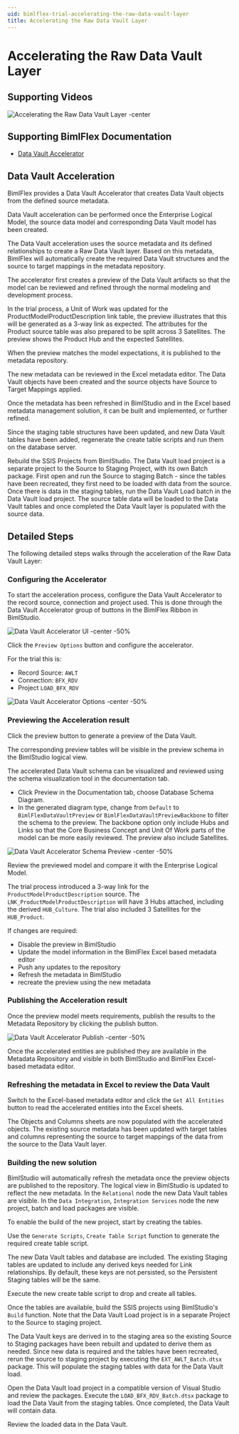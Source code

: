 ```yaml
---
uid: bimlflex-trial-accelerating-the-raw-data-vault-layer
title: Accelerating the Raw Data Vault Layer
---
```

# Accelerating the Raw Data Vault Layer

## Supporting Videos

![Accelerating the Raw Data Vault Layer -center](https://www.youtube.com/watch?v=nm94E5ZBHjU?rel=0&autoplay=0 "Accelerating the Raw Data Vault Layer")

## Supporting BimlFlex Documentation

* [Data Vault Accelerator](../user-guide/data-vault-accelerator.md)

## Data Vault Acceleration

BimlFlex provides a Data Vault Accelerator that creates Data Vault objects from the defined source metadata.

Data Vault acceleration can be performed once the Enterprise Logical Model, the source data model and corresponding Data Vault model has been created.

The Data Vault acceleration uses the source metadata and its defined relationships to create a Raw Data Vault layer. Based on this metadata, BimlFlex will automatically create the required Data Vault structures and the source to target mappings in the metadata repository.

The accelerator first creates a preview of the Data Vault artifacts so that the model can be reviewed and refined through the normal modeling and development process.

In the trial process, a Unit of Work was updated for the ProductModelProductDescription link table, the preview illustrates that this will be generated as a 3-way link as expected. The attributes for the Product source table was also prepared to be split across 3 Satellites. The preview shows the Product Hub and the expected Satellites.

When the preview matches the model expectations, it is published to the metadata repository.

The new metadata can be reviewed in the Excel metadata editor. The Data Vault objects have been created and the source objects have Source to Target Mappings applied.

Once the metadata has been refreshed in BimlStudio and in the Excel based metadata management solution, it can be built and implemented, or further refined.

Since the staging table structures have been updated, and new Data Vault tables have been added, regenerate the create table scripts and run them on the database server.

Rebuild the SSIS Projects from BimlStudio. The Data Vault load project is a separate project to the Source to Staging Project, with its own Batch package. First open and run the Source to staging Batch - since the tables have been recreated, they first need to be loaded with data from the source. Once there is data in the staging tables, run the Data Vault Load batch in the Data Vault load project. The source table data will be loaded to the Data Vault tables and once completed the Data Vault layer is populated with the source data.

## Detailed Steps

The following detailed steps walks through the acceleration of the Raw Data Vault Layer:

### Configuring the Accelerator

To start the acceleration process, configure the Data Vault Accelerator to the record source, connection and project used. This is done through the Data Vault Accelerator group of buttons in the BimlFlex Ribbon in BimlStudio.

![Data Vault Accelerator UI -center -50%](../user-guide/images/bimlflex-ss-v5-accelerator-ui-tab-group.png)

Click the `Preview Options` button and configure the accelerator.

For the trial this is:

* Record Source: `AWLT`
* Connection: `BFX_RDV`
* Project `LOAD_BFX_RDV`

![Data Vault Accelerator Options -center -50%](../user-guide/images/bimlflex-ss-v5-data-vault-accelerator-options.png)

### Previewing the Acceleration result

Click the preview button to generate a preview of the Data Vault.

The corresponding preview tables will be visible in the preview schema in the BimlStudio logical view.

The accelerated Data Vault schema can be visualized and reviewed using the schema visualization tool in the documentation tab.

* Click Preview in the Documentation tab, choose Database Schema Diagram.
* In the generated diagram type, change from `Default` to `BimlFlexDataVaultPreview` or `BimlFlexDataVaultPreviewBackbone` to filter the schema to the preview. The backbone option only include Hubs and Links so that the Core Business Concept and Unit Of Work parts of the model can be more easily reviewed. The preview also include Satellites.

![Data Vault Accelerator Schema Preview -center -50%](../user-guide/images/bimlflex-ss-v5-data-vault-schema-preview.png)

Review the previewed model and compare it with the Enterprise Logical Model.

The trial process introduced a 3-way link for the `ProductModelProductDescription` source. The `LNK_ProductModelProductDescription` will have 3 Hubs attached, including the derived `HUB_Culture`. The trial also included 3 Satellites for the `HUB_Product`.

If changes are required:

* Disable the preview in BimlStudio
* Update the model information in the BimlFlex Excel based metadata editor
* Push any updates to the repository
* Refresh the metadata in BimlStudio
* recreate the preview using the new metadata

### Publishing the Acceleration result

Once the preview model meets requirements, publish the results to the Metadata Repository by clicking the publish button.

![Data Vault Accelerator Publish -center -50%](../user-guide/images/bimlflex-ss-v5-accelerator-publish-metadata-changes.png)

Once the accelerated entities are published they are available in the Metadata Repository and visible in both BimlStudio and BimlFlex Excel-based metadata editor.

### Refreshing the metadata in Excel to review the Data Vault

Switch to the Excel-based metadata editor and click the `Get All Entities` button to read the accelerated entities into the Excel sheets.

The Objects and Columns sheets are now populated with the accelerated objects. The existing source metadata has been updated with target tables and columns representing the source to target mappings of the data from the source to the Data Vault layer.

### Building the new solution

BimlStudio will automatically refresh the metadata once the preview objects are published to the repository. The logical view in BimlStudio is updated to reflect the new metadata. In the `Relational` node the new Data Vault tables are visible. In the `Data Integration`, `Integration Services` node the new project, batch and load packages are visible.

To enable the build of the new project, start by creating the tables.

Use the `Generate Scripts`, `Create Table Script` function to generate the required create table script.

The new Data Vault tables and database are included. The existing Staging tables are updated to include any derived keys needed for Link relationships. By default, these keys are not persisted, so the Persistent Staging tables will be the same.

Execute the new create table script to drop and create all tables.

Once the tables are available, build the SSIS projects using BimlStudio's `Build` function. Note that the Data Vault Load project is in a separate Project to the Source to staging project.

The Data Vault keys are derived in to the staging area so the existing Source to Staging packages have been rebuilt and updated to derive them as needed. Since new data is required and the tables have been recreated, rerun the source to staging project by executing the `EXT_AWLT_Batch.dtsx` package. This will populate the staging tables with data for the Data Vault load.

Open the Data Vault load project in a compatible version of Visual Studio and review the packages. Execute the `LOAD_BFX_RDV_Batch.dtsx` package to load the Data Vault from the staging tables. Once completed, the Data Vault will contain data.

Review the loaded data in the Data Vault.